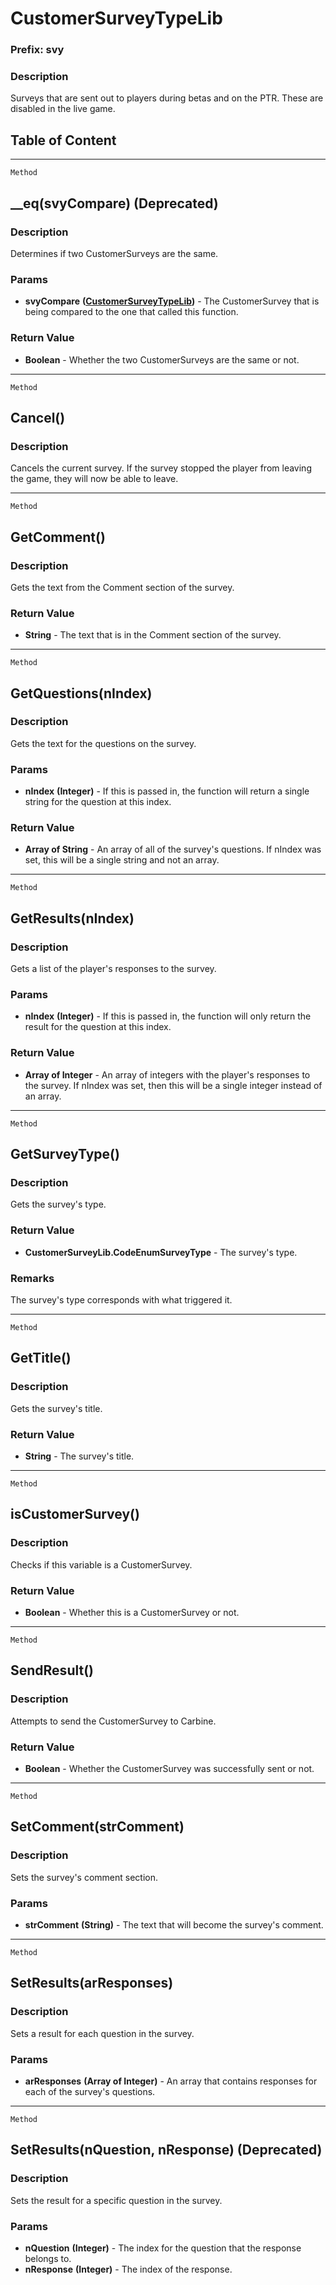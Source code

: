 CustomerSurveyTypeLib
=====================

### Prefix: svy

### Description

Surveys that are sent out to players during betas and on the PTR. These
are disabled in the live game.

Table of Content
---------------- 

<!-- toc -->

------------------------------------------------------------------------

`Method`

\_\_eq(svyCompare) (Deprecated)
-------------------------------

### Description

Determines if two CustomerSurveys are the same.

### Params

-   **svyCompare**
    **([CustomerSurveyTypeLib](../Classes/CustomerSurveyTypeLib.md))** -
    The CustomerSurvey that is being compared to the one that called
    this function.

### Return Value

-   **Boolean** - Whether the two CustomerSurveys are the same or not.

------------------------------------------------------------------------

`Method`

Cancel()
--------

### Description

Cancels the current survey. If the survey stopped the player from
leaving the game, they will now be able to leave.

------------------------------------------------------------------------

`Method`

GetComment()
------------

### Description

Gets the text from the Comment section of the survey.

### Return Value

-   **String** - The text that is in the Comment section of the survey.

------------------------------------------------------------------------

`Method`

GetQuestions(nIndex)
--------------------

### Description

Gets the text for the questions on the survey.

### Params

-   **nIndex** **(Integer)** - If this is passed in, the function will
    return a single string for the question at this index.

### Return Value

-   **Array of String** - An array of all of the survey's questions. If
    nIndex was set, this will be a single string and not an array.

------------------------------------------------------------------------

`Method`

GetResults(nIndex)
------------------

### Description

Gets a list of the player's responses to the survey.

### Params

-   **nIndex** **(Integer)** - If this is passed in, the function will
    only return the result for the question at this index.

### Return Value

-   **Array of Integer** - An array of integers with the player's
    responses to the survey. If nIndex was set, then this will be a
    single integer instead of an array.

------------------------------------------------------------------------

`Method`

GetSurveyType()
---------------

### Description

Gets the survey's type.

### Return Value

-   **CustomerSurveyLib.CodeEnumSurveyType** - The survey's type.

### Remarks

The survey's type corresponds with what triggered it.

------------------------------------------------------------------------

`Method`

GetTitle()
----------

### Description

Gets the survey's title.

### Return Value

-   **String** - The survey's title.

------------------------------------------------------------------------

`Method`

isCustomerSurvey()
------------------

### Description

Checks if this variable is a CustomerSurvey.

### Return Value

-   **Boolean** - Whether this is a CustomerSurvey or not.

------------------------------------------------------------------------

`Method`

SendResult()
------------

### Description

Attempts to send the CustomerSurvey to Carbine.

### Return Value

-   **Boolean** - Whether the CustomerSurvey was successfully sent or
    not.

------------------------------------------------------------------------

`Method`

SetComment(strComment)
----------------------

### Description

Sets the survey's comment section.

### Params

-   **strComment** **(String)** - The text that will become the survey's
    comment.

------------------------------------------------------------------------

`Method`

SetResults(arResponses)
-----------------------

### Description

Sets a result for each question in the survey.

### Params

-   **arResponses** **(Array of Integer)** - An array that contains
    responses for each of the survey's questions.

------------------------------------------------------------------------

`Method`

SetResults(nQuestion, nResponse) (Deprecated)
---------------------------------------------

### Description

Sets the result for a specific question in the survey.

### Params

-   **nQuestion** **(Integer)** - The index for the question that the
    response belongs to.
-   **nResponse** **(Integer)** - The index of the response.
